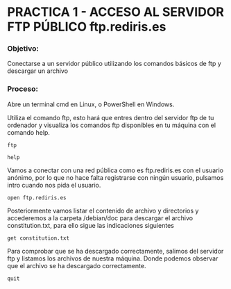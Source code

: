 # PRACTICA 1 - ACCESO AL SERVIDOR FTP PÚBLICO ftp.rediris.es ##

### Objetivo: 

Conectarse a un servidor público utilizando los comandos básicos de ftp y descargar un archivo   

### Proceso: 

Abre un terminal cmd en Linux, o PowerShell en Windows. 

Utiliza el comando ftp, esto hará que entres dentro del servidor ftp de tu ordenador y visualiza los comandos ftp disponibles en tu máquina con el comando help.

```
ftp
```
```
help
```

Vamos a conectar con una red pública como es ftp.rediris.es con el usuario anónimo, por lo que no hace falta registrarse con ningún usuario, pulsamos intro cuando nos pida el usuario. 

```
open ftp.rediris.es
```

Posteriormente vamos listar el contenido de archivo y directorios y accederemos a la carpeta /debian/doc para descargar el archivo constitution.txt, para ello sigue las indicaciones siguientes 

```
get constitution.txt
```

Para comprobar que se ha descargado correctamente, salimos del servidor ftp y listamos los archivos de nuestra máquina. Donde podemos observar que el archivo se ha descargado correctamente.
```
quit
```


